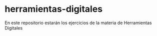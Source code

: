 # herramientas-digitales
En este repositorio estarán los ejercicios de la materia de Herramientas Digitales
